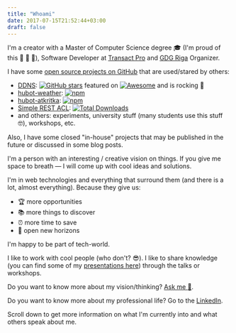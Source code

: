```yaml
---
title: "Whoami"
date: 2017-07-15T21:52:44+03:00
draft: false
---
```


I'm a creator with a Master of Computer Science degree :mortar_board: (I'm proud of this :tada: :tada: :tada:), Software Developer at [Transact Pro](https://transactpro.lv) and [GDG Riga](https://gdgriga.lv/) Organizer.

I have some [open source projects on GitHub](https://github.com/skibish) that are used/stared by others:

- [DDNS](https://github.com/skibish/ddns): [![GitHub stars](https://img.shields.io/github/stars/skibish/ddns.svg)](https://github.com/skibish/ddns/stargazers) featured on [![Awesome](https://cdn.rawgit.com/sindresorhus/awesome/d7305f38d29fed78fa85652e3a63e154dd8e8829/media/badge.svg)](https://github.com/avelino/awesome-go) and is rocking :rocket:
- [hubot-weather](https://www.npmjs.com/package/hubot-weather): [![npm](https://img.shields.io/npm/dy/hubot-weather.svg)](https://www.npmjs.com/package/hubot-weather)
- [hubot-atkritka](https://www.npmjs.com/package/hubot-weather): [![npm](https://img.shields.io/npm/dy/hubot-atkritka.svg)](https://www.npmjs.com/package/hubot-atkritka)
- [Simple REST ACL](https://github.com/skibish/simple-rest-acl): [![Total Downloads](https://poser.pugx.org/skibish/simple-rest-acl/downloads.svg)](https://packagist.org/packages/skibish/simple-rest-acl)
- and others: experiments, university stuff (many students use this stuff 🤓), workshops, etc.

Also, I have some closed "in-house" projects that may be published in the future or discussed in some blog posts.

I'm a person with an interesting / creative vision on things. If you give me space to breath — I will come up with cool ideas and solutions.

I'm in web technologies and everything that surround them (and there is a lot, almost everything). Because they give us:

- :trophy: more opportunities
- :books: more things to discover
- :alarm_clock: more time to save
- :rainbow: open new horizons

I'm happy to be part of tech-world.

I like to work with cool people (who don't? :sunglasses:). I like to share knowledge (you can find some of my [presentations here](https://speakerdeck.com/skibish)) through the talks or workshops.

Do you want to know more about my vision/thinking? [Ask me :crystal_ball:](#contact).

Do you want to know more about my professional life? Go to the [LinkedIn](https://linkedin.com/in/kibish).

Scroll down to get more information on what I'm currently into and what others speak about me.
